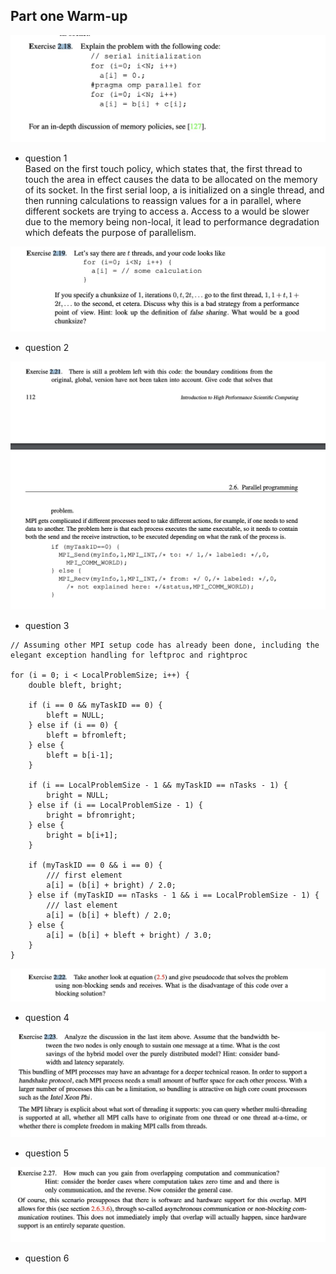 ## Part one Warm-up

![alt text](image-1.png)
- question 1  
Based on the first touch policy, which states that, the first thread to touch the area in effect causes the data to be allocated on the memory of its socket. In the first serial loop, a is initialized on a single thread, and then running calculations to reassign values for a in parallel, where different sockets are trying to access a. Access to a would be slower due to the memory being non-local, it lead to performance degradation which defeats the purpose of parallelism.

![alt text](image.png)
- question 2


![alt text](image-2.png)
- question 3
```
// Assuming other MPI setup code has already been done, including the elegant exception handling for leftproc and rightproc

for (i = 0; i < LocalProblemSize; i++) {
    double bleft, bright;

    if (i == 0 && myTaskID == 0) {
        bleft = NULL;
    } else if (i == 0) {
        bleft = bfromleft;
    } else {
        bleft = b[i-1];
    }

    if (i == LocalProblemSize - 1 && myTaskID == nTasks - 1) {
        bright = NULL; 
    } else if (i == LocalProblemSize - 1) {
        bright = bfromright;
    } else {
        bright = b[i+1];
    }

    if (myTaskID == 0 && i == 0) {
        /// first element
        a[i] = (b[i] + bright) / 2.0;
    } else if (myTaskID == nTasks - 1 && i == LocalProblemSize - 1) {
        /// last element
        a[i] = (b[i] + bleft) / 2.0;
    } else {
        a[i] = (b[i] + bleft + bright) / 3.0;
    }
}

```


![alt text](image-3.png)
- question 4


![alt text](image-4.png)
- question 5


![alt text](image-5.png)
- question 6
